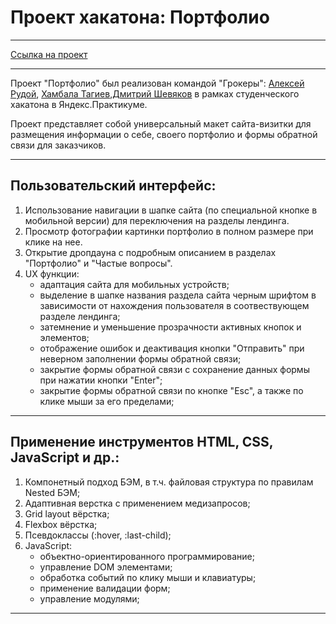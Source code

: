 # Проект хакатона: Портфолио

------

[Ссылка на проект](https://shevviakov.github.io/grokaem-hackathon/)

------

Проект "Портфолио" был реализован командой "Грокеры": [Алексей Рудой](https://github.com/a1rudy), [Хамбала Тагиев](https://github.com/KhanTagiev),[Дмитрий Шевяков](https://github.com/Shevviakov) в рамках студенческого хакатона в Яндекс.Практикуме.

  Проект представляет собой универсальный макет сайта-визитки для размещения информации о себе, своего портфолио и формы обратной связи для заказчиков.

------

## Пользовательский интерфейс:
1. Использование навигации в шапке сайта (по специальной кнопке в мобильной версии) для переключения на разделы лендинга.
2. Просмотр фотографии картинки портфолио в полном размере при клике на нее.
3. Открытие дропдауна с подробным описанием в разделах "Портфолио" и "Частые вопросы".
4. UX функции:
    * адаптация сайта для мобильных устройств;
    * выделение в шапке названия раздела сайта черным шрифтом в зависимости от нахождения пользователя в соотвествующем разделе лендинга;
    * затемнение и уменьшение прозрачности активных кнопок и элементов;
    * отображение ошибок и деактивация кнопки "Отправить" при неверном заполнении формы обратной связи;
    * закрытие формы обратной связи с сохранение данных формы при нажатии кнопки "Enter";
    * закрытие формы обратной связи по кнопке "Esc", а также по клике мыши за его пределами;

------

## Применение инструментов HTML, CSS, JavaScript и др.:
1. Компонетный подход БЭМ, в т.ч. файловая структура по правилам Nested БЭМ;
2. Адаптивная верстка с применением медизапросов;
3. Grid layout вёрстка;
4. Flexbox вёрстка;
5. Псевдоклассы (:hover, :last-child);
6. JavaScript:
    * объектно-ориентированного программирование;
    * управление DOM элементами;
    * обработка событий по клику мыши и клавиатуры;
    * применение валидации форм;
    * управление модулями;

------
